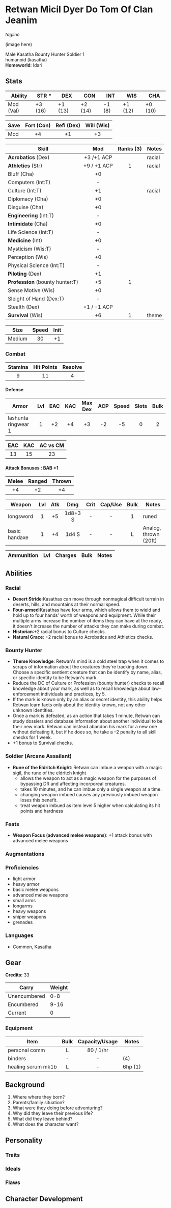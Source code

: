 # Retwan Micil Dyer Do Tom Of Clan Jeanim

*tagline*

(image here)

Male Kasatha Bounty Hunter Soldier 1  
humanoid (kasatha)  
**Homeworld**: Idari

## Stats

|**Ability**|**STR** \*|**DEX**|**CON**|**INT**|**WIS**|**CHA**|
| ---- | ---- | ---- | ---- | ---- | ---- | ---- |
|Mod (Val)| +3 (16) | +1 (13) | +2 (14) | -1 (8) | +1 (12) | +0 (10) |

| Save | Fort (Con) | Refl (Dex) | Will (Wis) |
| ---- | :--------: | :--------: | :--------: |
| Mod | +4 | +1 | +3 |

| Skill | Mod | Ranks (3) | Notes
| ---- | :--: | :---: | ----- |
| **Acrobatics** (Dex) | +3 /+1 ACP ||racial|
| **Athletics** (Str) | +9 / +1 ACP |1|racial|
| Bluff (Cha) | +0 |||
| Computers (Int:T) |-|||
| Culture (Int:T) | +1 ||racial|
| Diplomacy (Cha) | +0 |||
| Disguise (Cha) | +0 |||
| **Engineering** (Int:T) |-|||
| **Intimidate** (Cha) | +0 |||
| Life Science (Int:T) |-|||
| **Medicine** (Int) | +0 |||
| Mysticism (Wis:T) |-|||
| Perception (Wis) | +0 |||
| Physical Science (Int:T) |-|||
| **Piloting** (Dex) | +1 |||
| **Profession** (bounty hunter:T) | +5 |1||
| Sense Motive (Wis) | +0 |||
| Sleight of Hand (Dex:T) |-|||
| Stealth (Dex) | +1 / -1 ACP |||
| **Survival** (Wis) | +6 |1|theme|

| Size | Speed | Init |
| :--: | :---: | :--: |
| Medium | 30 | +1 |

### Combat

| Stamina | Hit Points | Resolve |
| :-----: | :--------: | :-----: |
| 9 | 11 | 4 |

#### Defense

| Armor | Lvl | EAC | KAC | Max Dex | ACP | Speed | Slots | Bulk |
| ----- | :-: | :-: | :-: | :-----: | :---: | :---: | :---: | :--: |
| lashunta ringwear 1 | 1 | +2 | +4 | +3 | -2 | -5 | 0 | 2 |

| EAC | KAC | AC vs CM |
| :-: | :-: | :------: |
| 13 | 15 | 23 |

#### Attack Bonuses : BAB +1

| Melee | Ranged | Thrown |
| :---: | :----: | :----: |
| +4 | +2 | +4 |

| Weapon | Lvl | Atk | Dmg | Crit | Cap/Use | Bulk | Notes |
| ------ | :-: | :-: | :-: | :--: | :-----: | :--: | ----- |
| longsword | 1 | +5 | 1d8+3 S | - | - | 1 | runed |
| basic handaxe | 1 | +4  | 1d4 S | - | - | L | Analog, thrown (20ft) |


| Ammunition | Lvl | Charges | Bulk | Notes |
| ---------- | :-: | :-----: | :--: | ----- |

## Abilities

### Racial

- **Desert Stride**:Kasathas can move through nonmagical difficult terrain in deserts, hills, and mountains at their normal speed.
- **Four-armed**:Kasathas have four arms, which allows them to wield and hold up to four hands’ worth of weapons and equipment. While their multiple arms increase the number of items they can have at the ready, it doesn't increase the number of attacks they can make during combat.
- **Historian**:+2 racial bonus to Culture checks.
- **Natural Grace**: +2 racial bonus to Acrobatics and Athletics checks.

### Bounty Hunter

-  **Theme Knowledge**: Retwan's mind is a cold steel trap when it comes to scraps of information about the creatures they're tracking down. Choose a specific sentient creature that can be identify by name, alias, or specific identity to be Retwan's mark.
  - Reduce the DC of Culture or Profession (bounty hunter) checks to recall knowledge about your mark, as well as to recall knowledge about law-enforcement individuals and practices, by 5.
  - If the mark is known only by an alias or secret identity, this ability helps Retwan learn facts only about the identity known, not any other unknown identities.
  - Once a mark is defeated, as an action that takes 1 minute, Retwan can study dossiers and database information about another individual to be their new mark. Retwan can instead abandon his mark for a new one without defeating it, but if he does so, he take a –2 penalty to all skill checks for 1 week.
  - +1 bonus to Survival checks.

### Soldier (Arcane Assailant)

- **Rune of the Eldritch Knight**: Retwan can imbue a weapon with a magic sigil, the rune of the eldritch knight
  - allows the weapon to act as a magic weapon for the purposes of bypassing DR and affecting incorporeal creatures.
  - takes 10 minutes, and he can imbue only a single weapon at a time.
  - changing weapon imbued causes any previously imbued weapon loses this benefit.
  - treat weapon imbued as item level 5 higher when calculating its hit points and hardness

### Feats

- **Weapon Focus (advanced melee weapons)**: +1 attack bonus with advanced melee weapons


### Augmentations


### Proficiencies

- light armor
- heavy armor
- basic melee weapons
- advanced melee weapons
- small arms
- longarms
- heavy weapons
- sniper weapons
- grenades

### Languages

- Common, Kasatha

## Gear

**Credits:** 33

| Carry | Weight |
| ----- | ------ |
| Unencumbered | 0-8 |
| Encumbered | 9-16 |
| Current | 0 |

### Equipment

| Item | Bulk | Capacity/Usage | Notes |
| ---- | :--: | :------------: | ----- |
| personal comm | L | 80 / 1/hr ||
| binders | - | - | (4) |
| healing serum mk1b | L | - | 6hp (1)|

## Background

1.  Where where they born?
2.	Parents/family situation?
3.	What were they doing before adventuring?
4.	Why did they leave their previous life?
5.	What did they leave behind?
6.	What does the character want?

## Personality
### Traits


### Ideals


### Flaws


## Character Development
